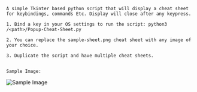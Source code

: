     A simple Tkinter based python script that will display a cheat sheet for keybindings, commands Etc. Display will close after any keypress.

    1. Bind a key in your OS settings to run the script: python3 /<path>/Popup-Cheat-Sheet.py

    2. You can replace the sample-sheet.png cheat sheet with any image of your choice.

    3. Duplicate the script and have multiple cheat sheets.


    Sample Image:


![Sample Image](../master/sample.png)
